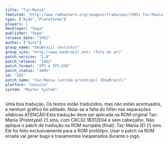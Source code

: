 ```yaml
---
title: "Taz-Mania"
featured: "http://www.romhackers.org/imagens/traducoes/[SMS] Taz-Mania - EmuBrazil - 1.png"
type: ["Ação","Plataforma"]
players: 1
developer: "Sega"
publisher: "Sega"
release_date: "1992"
author: ["Guto"]
group_name: "EmuBrazil (extinto)"
group_site: "http://www.emubrazil.net/ (fora do ar)"
patch_version: "1.0"
patch_release: "1992"
patch_format: "IPS e IPS-EXE"
patch_status: "100%"
id: "205"
patch_name: "Taz-Mania (versão protótipo) (EmuBrazil)"
platform: "Console"
system: "Master System"
---
```


Uma boa tradução. Os textos estão traduzidos, mas não estão acentuados, e nenhum gráfico foi editado. Nota-se a falta do hífen nas separações silábicas.ATENÇÃO:Esta tradução deve ser aplicada na ROM original Taz-Mania (Prototype) [!].sms, com CRC32 1B312E04 e sem cabeçalho. Não aplique o patch de tradução na ROM européia (final): Taz-Mania (E) [!].sms. Ele foi feito exclusivamente para a ROM protótipo. Usar o patch na ROM errada vai gerar bugs e travamentos inesperados durante o jogo.